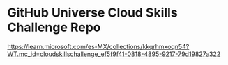 # GitHub Universe Cloud Skills Challenge Repo

https://learn.microsoft.com/es-MX/collections/kkqrhmxoqn54?WT.mc_id=cloudskillschallenge_ef5f9f41-0818-4895-9217-79d19827a322
